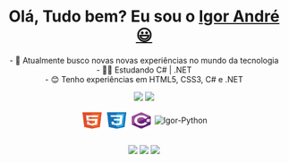 <h1 align="center">
    Olá, Tudo bem? Eu sou o 
    <a href="https://www.linkedin.com/in/igor-andr%C3%A9-08257622b/">Igor André 😃️</a>
  </h1>
  
  <p align="center">
    - 🔭 Atualmente busco novas novas experiências no mundo da tecnologia <br>
    - 🧑‍💻 Estudando C# | .NET <br>
    - 😊 Tenho experiências em HTML5, CSS3, C# e .NET
  </p>
 
<div align="center">
<img height="160em" src="https://github-readme-stats.vercel.app/api?username=imigoor&show_icons=true&theme=transparent">
<img height="160m" src="https://github-readme-stats.vercel.app/api/top-langs/?username=imigoor&hide_progress=true&theme=transparent"</img>
</div>
       
<div align="center" style="display: inline_block"><br>
  <img align="center" alt="Igor-HTML" height="30" width="40" src="https://raw.githubusercontent.com/devicons/devicon/master/icons/html5/html5-original.svg">
  <img align="center" alt="Igor-CSS" height="30" width="40" src="https://raw.githubusercontent.com/devicons/devicon/master/icons/css3/css3-original.svg">
  <img align="center" alt="Igor-Csharp" height="30" width="40" src="https://raw.githubusercontent.com/devicons/devicon/master/icons/csharp/csharp-original.svg"> 
  <img align="center" alt="Igor-Python" height="30" width="40" src="https://icongr.am/devicon/dot-net-original.svg?size=148&color=fafafa"> 
</div>

##

<div align="center"> 
  <a href="https://www.instagram.com/guigm_/" target="_blank"><img src="https://img.shields.io/badge/-Instagram-%23E4405F?style=for-the-badge&logo=instagram&logoColor=white" target="_blank"></a>
  <a href = "mailto:imigorgm@gmail.com"><img src="https://img.shields.io/badge/-Gmail-%23333?style=for-the-badge&logo=gmail&logoColor=white" target="_blank"></a>
  <a href="https://www.linkedin.com/in/igor-andr%C3%A9-08257622b/" target="_blank"><img src="https://img.shields.io/badge/-LinkedIn-%230077B5?style=for-the-badge&logo=linkedin&logoColor=white" target="_blank"></a> 
  
</div>
